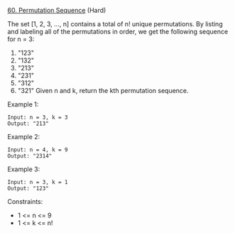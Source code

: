 [60. Permutation Sequence](https://leetcode.com/problems/permutation-sequence/) (Hard)

The set [1, 2, 3, ..., n] contains a total of n! unique permutations.
By listing and labeling all of the permutations in order, we get the following sequence for n = 3:
1. "123"
2. "132"
3. "213"
4. "231"
5. "312"
6. "321"
Given n and k, return the kth permutation sequence.

Example 1:
```
Input: n = 3, k = 3
Output: "213"
```

Example 2:
```
Input: n = 4, k = 9
Output: "2314"
```

Example 3:
```
Input: n = 3, k = 1
Output: "123"
```

Constraints:
- 1 <= n <= 9
- 1 <= k <= n!

